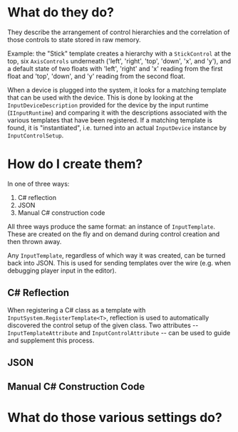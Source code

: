 # What do they do?

They describe the arrangement of control hierarchies and the correlation of those controls to state stored in raw memory.

Example: the "Stick" template creates a hierarchy with a `StickControl` at the top, six `AxisControls` underneath ('left', 'right', 'top', 'down', 'x', and 'y'), and a default state of two floats with 'left', 'right' and 'x' reading from the first float and 'top', 'down', and 'y' reading from the second float.

When a device is plugged into the system, it looks for a matching template that can be used with the device. This is done by looking at the `InputDeviceDescription` provided for the device by the input runtime (`IInputRuntime`) and comparing it with the descriptions associated with the various templates that have been registered. If a matching template is found, it is "instantiated", i.e. turned into an actual `InputDevice` instance by `InputControlSetup`.

# How do I create them?

In one of three ways:

1. C# reflection
2. JSON
3. Manual C# construction code

All three ways produce the same format: an instance of `InputTemplate`. These are created on the fly and on demand during control creation and then thrown away.

Any `InputTemplate`, regardless of which way it was created, can be turned back into JSON. This is used for sending templates over the wire (e.g. when debugging player input in the editor).

## C# Reflection

When registering a C# class as a template with `InputSystem.RegisterTemplate<T>`, reflection is used to automatically discovered the control setup of the given class. Two attributes -- `InputTemplateAttribute` and `InputControlAttribute` -- can be used to guide and supplement this process.

## JSON

## Manual C# Construction Code

# What do those various settings do?
